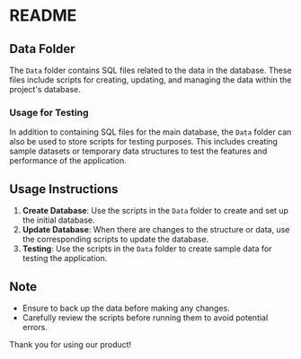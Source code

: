 # README

## Data Folder

The `Data` folder contains SQL files related to the data in the database. These files include scripts for creating, updating, and managing the data within the project's database.

### Usage for Testing

In addition to containing SQL files for the main database, the `Data` folder can also be used to store scripts for testing purposes. This includes creating sample datasets or temporary data structures to test the features and performance of the application.

## Usage Instructions

1. **Create Database**: Use the scripts in the `Data` folder to create and set up the initial database.
2. **Update Database**: When there are changes to the structure or data, use the corresponding scripts to update the database.
3. **Testing**: Use the scripts in the `Data` folder to create sample data for testing the application.

## Note

- Ensure to back up the data before making any changes.
- Carefully review the scripts before running them to avoid potential errors.

Thank you for using our product!
